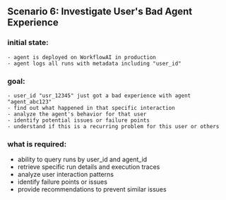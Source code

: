 ## Scenario 6: Investigate User's Bad Agent Experience

### initial state:

```
- agent is deployed on WorkflowAI in production
- agent logs all runs with metadata including "user_id"
```

### goal:

```
- user_id "usr_12345" just got a bad experience with agent "agent_abc123"
- find out what happened in that specific interaction
- analyze the agent's behavior for that user
- identify potential issues or failure points
- understand if this is a recurring problem for this user or others
```

### what is required:

- ability to query runs by user_id and agent_id
- retrieve specific run details and execution traces
- analyze user interaction patterns
- identify failure points or issues
- provide recommendations to prevent similar issues
